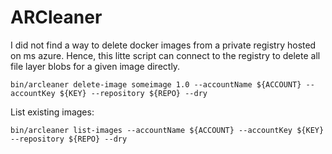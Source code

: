 # ARCleaner

I did not find a way to delete docker images from a private registry hosted on ms azure. Hence, this litte script can connect to the registry to delete all file layer blobs for a given image directly.

    bin/arcleaner delete-image someimage 1.0 --accountName ${ACCOUNT} --accountKey ${KEY} --repository ${REPO} --dry

List existing images:

    bin/arcleaner list-images --accountName ${ACCOUNT} --accountKey ${KEY} --repository ${REPO} --dry
